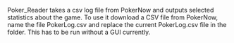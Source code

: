Poker_Reader takes a csv log file from PokerNow and outputs selected statistics about the game. To use it download a CSV file from PokerNow, name the file PokerLog.csv and replace the current PokerLog.csv file in the folder. This has to be run without a GUI currently.